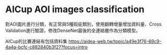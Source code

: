 # AICup AOI images classification
對AOI圖片進行分類，有正常與5種瑕疵類別，使用翻轉增量增加資料量、Cross Validation進行驗證，修改DenseNet最後的全連結層作為分類模型。

AICup的比賽連結有包括資料集 https://aidea-web.tw/topic/a49e3f76-69c9-4a4a-bcfc-c882840b3f27?focus=intro
